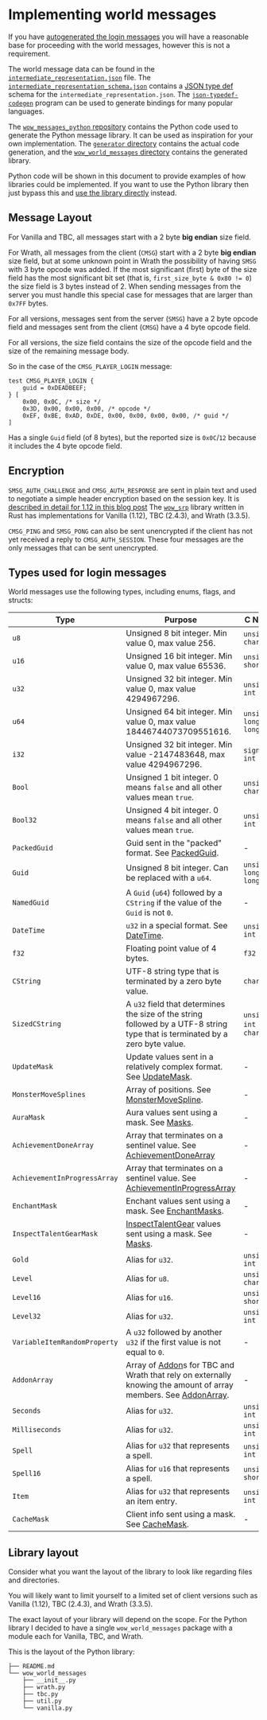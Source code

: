 # Implementing world messages

If you have [autogenerated the login messages](./implementing_login.md) you will have a reasonable base for proceeding with the world messages, however this is not a requirement.

The world message data can be found in
the [`intermediate_representation.json`](https://github.com/gtker/wow_messages/blob/main/intermediate_representation.json)
file.
The [`intermediate_representation_schema.json`](https://github.com/gtker/wow_messages/blob/main/intermediate_representation_schema.json)
contains a [JSON type def](https://jsontypedef.com/) schema for the `intermediate_representation.json`.
The [`json-typedef-codegen`](https://github.com/jsontypedef/json-typedef-codegen) program can be used to generate
bindings for many popular languages.

The [`wow_messages_python` repository](https://github.com/gtker/wow_messages_python) contains the Python code used to
generate the Python message library.
It can be used as inspiration for your own implementation.
The [`generator` directory](https://github.com/gtker/wow_messages_python/tree/main/generator) contains the actual code
generation,
and the [`wow_world_messages` directory](https://github.com/gtker/wow_messages_python/tree/main/wow_world_messages)
contains the generated library.

Python code will be shown in this document to provide examples of how libraries could be implemented.
If you want to use the Python library then just bypass this and
[use the library directly](https://github.com/gtker/wow_messages_python/) instead.

## Message Layout

For Vanilla and TBC, all messages start with a 2 byte **big endian** size field.

For Wrath, all messages from the client (`CMSG`) start with a 2 byte **big endian** size field,
but at some unknown point in Wrath the possibility of having `SMSG` with 3 byte opcode was added.
If the most significant (first) byte of the size field has the most significant bit set
(that is, `first_size_byte & 0x80 != 0`) the size field is 3 bytes instead of 2.
When sending messages from the server you must handle this special case for messages that are larger than `0x7FF` bytes.

For all versions, messages sent from the server (`SMSG`) have a 2 byte opcode field and messages sent
from the client (`CMSG`) have a 4 byte opcode field.

For all versions, the size field contains the size of the opcode field and the size of the remaining message body.

So in the case of the `CMSG_PLAYER_LOGIN` message:

```rust,ignore
test CMSG_PLAYER_LOGIN {
    guid = 0xDEADBEEF;
} [
    0x00, 0x0C, /* size */
    0x3D, 0x00, 0x00, 0x00, /* opcode */
    0xEF, 0xBE, 0xAD, 0xDE, 0x00, 0x00, 0x00, 0x00, /* guid */
]
```

Has a single `Guid` field (of 8 bytes), but the reported size is `0x0C`/`12` because it includes the 4 byte opcode
field.

## Encryption

`SMSG_AUTH_CHALLENGE` and `CMSG_AUTH_RESPONSE` are sent in plain text and used to negotiate a simple header
encryption based on the session key.
It is [described in detail for 1.12 in this blog post](https://gtker.com/implementation-guide-for-the-world-of-warcraft-flavor-of-srp6/#world-packet-header-encryption)
The [`wow_srp`](https://github.com/gtker/wow_srp) library written in Rust has implementations for Vanilla (1.12), TBC (2.4.3), and Wrath (3.3.5).

`CMSG_PING` and `SMSG_PONG` can also be sent unencrypted if the client has not yet received a reply to `CMSG_AUTH_SESSION`.
These four messages are the only messages that can be sent unencrypted.


## Types used for login messages

World messages use the following types, including enums, flags, and structs:

[comment]: # (AUTOGENERATED_FROM_HERE_NEXT_COMMENT)

| Type                         | Purpose                                                                                                                                                       | C Name                   |
|------------------------------|---------------------------------------------------------------------------------------------------------------------------------------------------------------|--------------------------|
| `u8`                         | Unsigned 8 bit integer. Min value 0, max value 256.                                                                                                           | `unsigned char`          |
| `u16`                        | Unsigned 16 bit integer. Min value 0, max value 65536.                                                                                                        | `unsigned short`         |
| `u32`                        | Unsigned 32 bit integer. Min value 0, max value 4294967296.                                                                                                   | `unsigned int`           |
| `u64`                        | Unsigned 64 bit integer. Min value 0, max value 18446744073709551616.                                                                                         | `unsigned long long`     |
| `i32`                        | Unsigned 32 bit integer. Min value -2147483648, max value 4294967296.                                                                                         | `signed int`             |
| `Bool`                       | Unsigned 1 bit integer. 0 means `false` and all other values mean `true`.                                                                                     | `unsigned char`          |
| `Bool32`                     | Unsigned 4 bit integer. 0 means `false` and all other values mean `true`.                                                                                     | `unsigned int`           |
| `PackedGuid`                 | Guid sent in the "packed" format. See [PackedGuid](../types/packed-guid.md).                                                                                  | -                        |
| `Guid`                       | Unsigned 8 bit integer. Can be replaced with a `u64`.                                                                                                         | `unsigned long long`     |
| `NamedGuid`                  | A `Guid` (`u64`) followed by a `CString` if the value of the `Guid` is not `0`.                                                                               | -                        |
| `DateTime`                   | `u32` in a special format. See [DateTime](../types/datetime.md).                                                                                              | `unsigned int`           |
| `f32`                        | Floating point value of 4 bytes.                                                                                                                              | `f32`                    |
| `CString`                    | UTF-8 string type that is terminated by a zero byte value.                                                                                                    | `char*`                  |
| `SizedCString`               | A `u32` field that determines the size of the string followed by a UTF-8 string type that is terminated by a zero byte value.                                 | `unsigned int` + `char*` |
| `UpdateMask`                 | Update values sent in a relatively complex format. See [UpdateMask](../types/update-mask.md).                                                                 | -                        |
| `MonsterMoveSplines`         | Array of positions. See [MonsterMoveSpline](../types/monster-move-spline).                                                                                    | -                        |
| `AuraMask`                   | Aura values sent using a mask. See [Masks](../types/aura-mask.md).                                                                                            | -                        |
| `AchievementDoneArray`       | Array that terminates on a sentinel value. See [AchievementDoneArray](../types/achievement-done-array.md)                                                     | -                        |
| `AchievementInProgressArray` | Array that terminates on a sentinel value. See [AchievementInProgressArray](../types/achievement-done-array.md)                                               | -                        |
| `EnchantMask`                | Enchant values sent using a mask. See [EnchantMasks](../types/enchant-mask.md).                                                                               | -                        |
| `InspectTalentGearMask`      | [InspectTalentGear](../docs/inspecttalentgear.md) values sent using a mask. See [Masks](../types/inspect-talent-gear-mask.md).                                | -                        |
| `Gold`                       | Alias for `u32`.                                                                                                                                              | `unsigned int`           |
| `Level`                      | Alias for `u8`.                                                                                                                                               | `unsigned char`          |
| `Level16`                    | Alias for `u16`.                                                                                                                                              | `unsigned short`         |
| `Level32`                    | Alias for `u32`.                                                                                                                                              | `unsigned int`           |
| `VariableItemRandomProperty` | A `u32` followed by another `u32` if the first value is not equal to `0`.                                                                                     | -                        |
| `AddonArray`                 | Array of [Addon](../docs/addon.md)s for TBC and Wrath that rely on externally knowing the amount of array members. See [AddonArray](../types/addon-array.md). | -                        |
| `Seconds`                    | Alias for `u32`.                                                                                                                                              | `unsigned int`           |
| `Milliseconds`               | Alias for `u32`.                                                                                                                                              | `unsigned int`           |
| `Spell`                      | Alias for `u32` that represents a spell.                                                                                                                      | `unsigned int`           |
| `Spell16`                    | Alias for `u16` that represents a spell.                                                                                                                      | `unsigned short`         |
| `Item`                       | Alias for `u32` that represents an item entry.                                                                                                                | `unsigned int`           |
| `CacheMask`                  | Client info sent using a mask. See [CacheMask](../types/cache-mask.md).                                                                                       | -                        |

[comment]: # (AUTOGENERATED_UNTIL_HERE)

## Library layout

Consider what you want the layout of the library to look like regarding files and directories.

You will likely want to limit yourself to a limited set of client versions such as Vanilla (1.12), TBC (2.4.3), and Wrath (3.3.5).

The exact layout of your library will depend on the scope.
For the Python library I decided to have a single `wow_world_messages` package with a module each for Vanilla, TBC, and Wrath.

This is the layout of the Python library:

```text
├── README.md
└── wow_world_messages
    ├── __init__.py
    ├── wrath.py
    ├── tbc.py
    ├── util.py
    └── vanilla.py
```
